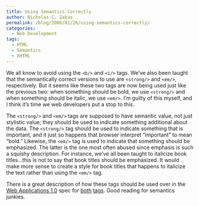 ```yaml
---
title: Using Semantics Correctly
author: Nicholas C. Zakas
permalink: /blog/2006/01/26/using-semantics-correctly/
categories:
  - Web Development
tags:
  - HTML
  - Semantics
  - XHTML
---
```

We all know to avoid using the `<b/>` and `<i/>` tags. We&#8217;ve also been taught that the semantically correct versions to use are `<strong/>` and `<em/>`, respectively. But it seems like these two tags are now being used just like the previous two: when something should be bold, we use `<strong/>` and when something should be italic, we use `<em/>`. I&#8217;m guilty of this myself, and I think it&#8217;s time we web developers put a stop to this.

The `<strong/>` and `<em/>` tags are supposed to have semantic value, not just stylistic value; they should be used to indicate something additional about the data. The `<strong/>` tag should be used to indicate something that is important, and it just so happens that browser interpret &#8220;important&#8221; to mean &#8220;bold.&#8221; Likewise, the `<em/>` tag is used to indicate that something should be emphasized. The latter is the one most often abused since emphasis is such a squishy description. For instance, we&#8217;ve all been taught to italicize book titles&#8230;this is not to say that book titles should be emphasized. It would make more sense to create a style for book titles that happens to italicize the text rather than using the `<em/>` tag.

There is a great description of how these tags should be used over in the <a title="Web Applications 1.0" rel="external" href="http://whatwg.org/specs/web-apps/current-work/">Web Applications 1.0</a> spec for <a title="The em tag" rel="external" href="http://whatwg.org/specs/web-apps/current-work/#the-em">both</a> <a title="The strong tag" rel="external" href="http://whatwg.org/specs/web-apps/current-work/#the-strong">tags</a>. Good reading for semantics junkies.
